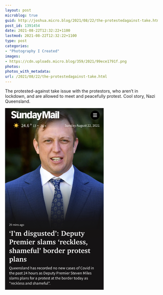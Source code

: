 ```yaml
---
layout: post
microblog: true
guid: http://joshua.micro.blog/2021/08/22/the-protestedagainst-take.html
post_id: 1391454
date: 2021-08-22T12:32:22+1100
lastmod: 2021-08-22T12:32:22+1100
type: post
categories:
- "Photography I Created"
images:
- https://cdn.uploads.micro.blog/359/2021/99ece1791f.png
photos:
photos_with_metadata:
url: /2021/08/22/the-protestedagainst-take.html
---
```

The protested-against take issue with the protestors, who aren’t in lockdown, and are allowed to meet and peacefully protest. Cool story, Nazi Queensland.

<img src="uploads/2021/99ece1791f.png" width="325" height="600" alt="" />
